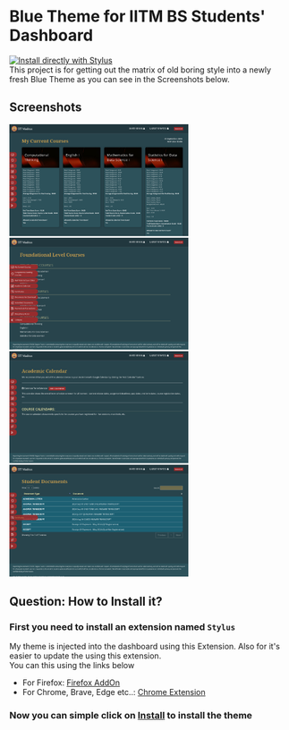 # Blue Theme for IITM BS Students' Dashboard
[![Install directly with Stylus](https://img.shields.io/badge/Install%20directly%20with-Stylus-00adad.svg)](https://github.com/5ovit/iitm_bs_dashboard_blue/raw/main/iitm_bs_dashboard_blue.user.css)  
This project is for getting out the matrix of old boring style into
a newly fresh Blue Theme as you can see in the Screenshots below.  

## Screenshots
<img src="./Screensots/my_current_courses.png" alt="Current courses page" style="width: 320px; display: inline-block;"/>
<img src="./Screensots/completed_courses.png" alt="Completed courses page" style="width: 320px; display: inline-block;"/>
<img src="./Screensots/calendar.png" alt="Calendar page" style="width: 320px; display: inline-block;"/>
<img src="./Screensots/downloadable_documents.png" alt="Documents page" style="width: 320px; display: inline-block;"/>

## Question: How to Install it?

### First you need to install an extension named `Stylus`
My theme is injected into the dashboard using this Extension. Also for it's easier to update the using this extension.  
You can this using the links below
* For Firefox: [Firefox AddOn](https://addons.mozilla.org/firefox/addon/styl-us/)
* For Chrome, Brave, Edge etc..: [Chrome Extension](https://chrome.google.com/webstore/detail/stylus/clngdbkpkpeebahjckkjfobafhncgmne)

### Now you can simple click on [Install](https://github.com/5ovit/iitm_bs_dashboard_blue/raw/main/iitm_bs_dashboard_blue.user.css) to install the theme
